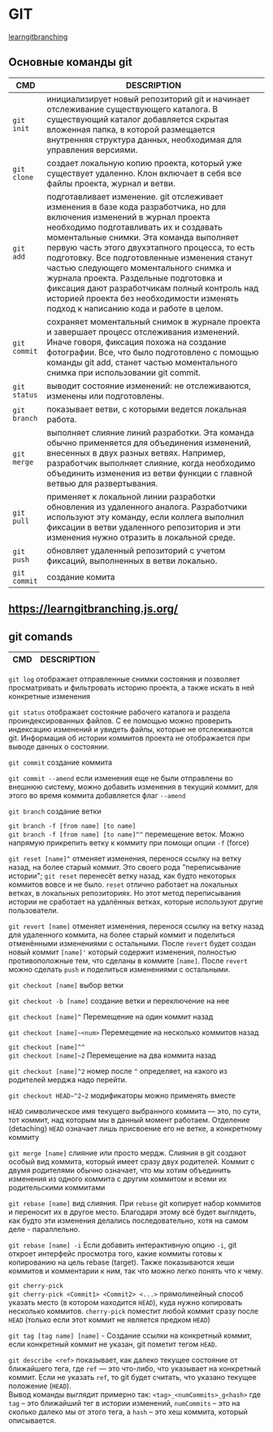 # GIT

[learngitbranching](https://learngitbranching.js.org/)

## Основные команды git

| CMD          | DESCRIPTION    |
| ------------ | -------------- |
| `git init`   | инициализирует новый репозиторий git и начинает отслеживание существующего каталога. В существующий каталог добавляется скрытая вложенная папка, в которой размещается внутренняя структура данных, необходимая для управления версиями.|
| `git clone`  | создает локальную копию проекта, который уже существует удаленно. Клон включает в себя все файлы проекта, журнал и ветви.|
| `git add`    | подготавливает изменение. git отслеживает изменения в базе кода разработчика, но для включения изменений в журнал проекта необходимо подготавливать их и создавать моментальные снимки. Эта команда выполняет первую часть этого двухэтапного процесса, то есть подготовку. Все подготовленные изменения станут частью следующего моментального снимка и журнала проекта. Раздельные подготовка и фиксация дают разработчикам полный контроль над историей проекта без необходимости изменять подход к написанию кода и работе в целом. |
| `git commit` | сохраняет моментальный снимок в журнале проекта и завершает процесс отслеживания изменений. Иначе говоря, фиксация похожа на создание фотографии. Все, что было подготовлено с помощью команды git add, станет частью моментального снимка при использовании git commit.|
| `git status` | выводит состояние изменений: не отслеживаются, изменены или подготовлены.|
| `git branch` | показывает ветви, с которыми ведется локальная работа.|
| `git merge`  | выполняет слияние линий разработки. Эта команда обычно применяется для объединения изменений, внесенных в двух разных ветвях. Например, разработчик выполняет слияние, когда необходимо объединить изменения из ветви функции с главной ветвью для развертывания.|
| `git pull`   | применяет к локальной линии разработки обновления из удаленного аналога. Разработчики используют эту команду, если коллега выполнил фиксации в ветви удаленного репозитория и эти изменения нужно отразить в локальной среде.|
| `git push`   | обновляет удаленный репозиторий с учетом фиксаций, выполненных в ветви локально.|
| `git commit` | создание комита|


## https://learngitbranching.js.org/

## git comands

| CMD          | DESCRIPTION    |
| ------------ | -------------- |

`git log` отображает отправленные снимки состояния и позволяет просматривать и фильтровать историю проекта, а также искать в ней конкретные изменения

`git status` отображает состояние рабочего каталога и раздела проиндексированных файлов. С ее помощью можно проверить индексацию изменений и увидеть файлы, которые не отслеживаются git. Информация об истории коммитов проекта не отображается при выводе данных о состоянии.

`git commit` создание коммита

`git commit --amend` eсли изменения еще не были отправлены во внешнюю систему, можно добавить изменения в текущий коммит, для этого во время коммита добавляется флаг `--amend`

`git branch` создание ветки

`git branch -f [from name] [to name]` \
`git branch -f [from name] [to name]^^` перемещение веток. Можно напрямую прикрепить ветку к коммиту при помощи опции `-f` (force)

`git reset [name]^` отменяет изменения, перенося ссылку на ветку назад, на более старый коммит. Это своего рода "переписывание истории"; `git reset` перенесёт ветку назад, как будто некоторых коммитов вовсе и не было. `reset` отлично работает на локальных ветках, в локальных репозиториях. Но этот метод переписывания истории не сработает на удалённых ветках, которые используют другие пользователи.

`git revert [name]` отменяет изменения, перенося ссылку на ветку назад для удаленного коммита, на более старый коммит и поделиться отменёнными изменениями с остальными. После `revert` будет создан новый коммит `[name]'` который содержит изменения, полностью противоположные тем, что сделаны в коммите `[name]`. После `revert` можно сделать `push` и поделиться изменениями с остальными.


`git checkout [name]` выбор ветки

`git checkout -b [name]` создание ветки и переключение на нее

`git checkout [name]^` Перемещение на один коммит назад

`git checkout [name]~<num>` Перемещение на несколько коммитов назад

`git checkout [name]^^` \
`git checkout [name]~2` Перемещение на два коммита назад

`git checkout [name]^2` номер после `^` определяет, на какого из родителей мерджа надо перейти.

`git checkout HEAD~^2~2` модификаторы можно применять вместе

`HEAD` символическое имя текущего выбранного коммита — это, по сути, тот коммит, над которым мы в данный момент работаем. Отделение (detaching) `HEAD` означает лишь присвоение его не ветке, а конкретному коммиту

`git merge [name]` слияние или просто мердж. Слияния в git создают особый вид коммита, который имеет сразу двух родителей. Коммит с двумя родителями обычно означает, что мы хотим объединить изменения из одного коммита с другим коммитом и всеми их родительскими коммитами

`git rebase [name]` вид слияния. При `rebase` git копирует набор коммитов и переносит их в другое место. Благодаря этому всё будет выглядеть, как будто эти изменения делались последовательно, хотя на самом деле - параллельно.

`git rebase [name] -i` Если добавить интерактивную опцию `-i`, git откроет интерфейс просмотра того, какие коммиты готовы к копированию на цель rebase (target). Также показываются хеши коммитов и комментарии к ним, так что можно легко понять что к чему.

`git cherry-pick` \
`git cherry-pick <Commit1> <Commit2> <...>` прямолинейный способ указать место (в котором находится `HEAD`), куда нужно копировать несколько коммитов. `cherry-pick` поместит любой коммит сразу после `HEAD` (только если этот коммит не является предком `HEAD`)


`git tag [tag name] [name]` - Создание ссылки на конкретный коммит, если конкретный коммит не указан, git пометит тегом `HEAD`.

`git describe <ref>` показывает, как далеко текущее состояние от ближайшего тега, где `ref` — это что-либо, что указывает на конкретный коммит. Если не указать `ref`, то git будет считать, что указано текущее положение (`HEAD`). \
Вывод команды выглядит примерно так:
`<tag>_<numCommits>_g<hash>` где `tag` – это ближайший тег в истории изменений, `numCommits` – это на сколько далеко мы от этого тега, а `hash` – это хеш коммита, который описывается.

